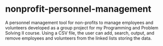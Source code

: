 # nonprofit-personnel-management
A personnel management tool for non-profits to manage employees and volunteers developed as a group project for my Programming and Problem Solving II course. Using a CSV file, the user can add, search, output, and remove employees and volunteers from the linked lists storing the data.
